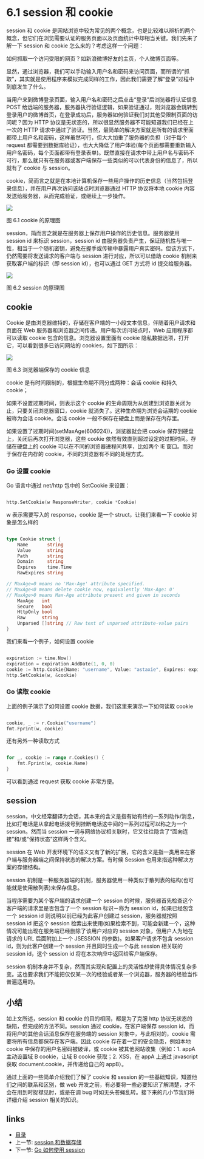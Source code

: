 # 6.1 session 和 cookie

session 和 cookie 是网站浏览中较为常见的两个概念，也是比较难以辨析的两个概念，但它们在浏览需要认证的服务页面以及页面统计中却相当关键。我们先来了解一下 session 和 cookie 怎么来的？考虑这样一个问题：

如何抓取一个访问受限的网页？如新浪微博好友的主页，个人微博页面等。

显然，通过浏览器，我们可以手动输入用户名和密码来访问页面，而所谓的“抓取”，其实就是使用程序来模拟完成同样的工作，因此我们需要了解“登录”过程中到底发生了什么。

当用户来到微博登录页面，输入用户名和密码之后点击“登录”后浏览器将认证信息 POST 给远端的服务器，服务器执行验证逻辑，如果验证通过，则浏览器会跳转到登录用户的微博首页，在登录成功后，服务器如何验证我们对其他受限制页面的访问呢？因为 HTTP 协议是无状态的，所以很显然服务器不可能知道我们已经在上一次的 HTTP 请求中通过了验证。当然，最简单的解决方案就是所有的请求里面都带上用户名和密码，这样虽然可行，但大大加重了服务器的负担（对于每个 request 都需要到数据库验证），也大大降低了用户体验(每个页面都需要重新输入用户名密码，每个页面都带有登录表单)。既然直接在请求中带上用户名与密码不可行，那么就只有在服务器或客户端保存一些类似的可以代表身份的信息了，所以就有了 cookie 与 session。

cookie，简而言之就是在本地计算机保存一些用户操作的历史信息（当然包括登录信息），并在用户再次访问该站点时浏览器通过 HTTP 协议将本地 cookie 内容发送给服务器，从而完成验证，或继续上一步操作。

![](https://ngte-superbed.oss-cn-beijing.aliyuncs.com/uPic/images/6.1.cookie2.png?raw=true)

图 6.1 cookie 的原理图

session，简而言之就是在服务器上保存用户操作的历史信息。服务器使用 session id 来标识 session，session id 由服务器负责产生，保证随机性与唯一性，相当于一个随机密钥，避免在握手或传输中暴露用户真实密码。但该方式下，仍然需要将发送请求的客户端与 session 进行对应，所以可以借助 cookie 机制来获取客户端的标识（即 session id），也可以通过 GET 方式将 id 提交给服务器。

![](https://ngte-superbed.oss-cn-beijing.aliyuncs.com/uPic/images/6.1.session.png?raw=true)

图 6.2 session 的原理图

## cookie

Cookie 是由浏览器维持的，存储在客户端的一小段文本信息，伴随着用户请求和页面在 Web 服务器和浏览器之间传递。用户每次访问站点时，Web 应用程序都可以读取 cookie 包含的信息。浏览器设置里面有 cookie 隐私数据选项，打开它，可以看到很多已访问网站的 cookies，如下图所示：

![](https://ngte-superbed.oss-cn-beijing.aliyuncs.com/uPic/images/6.1.cookie.png?raw=true)

图 6.3 浏览器端保存的 cookie 信息

cookie 是有时间限制的，根据生命期不同分成两种：会话 cookie 和持久 cookie；

如果不设置过期时间，则表示这个 cookie 的生命周期为从创建到浏览器关闭为止，只要关闭浏览器窗口，cookie 就消失了。这种生命期为浏览会话期的 cookie 被称为会话 cookie。会话 cookie 一般不保存在硬盘上而是保存在内存里。

如果设置了过期时间(setMaxAge(60*60*24))，浏览器就会把 cookie 保存到硬盘上，关闭后再次打开浏览器，这些 cookie 依然有效直到超过设定的过期时间。存储在硬盘上的 cookie 可以在不同的浏览器进程间共享，比如两个 IE 窗口。而对于保存在内存的 cookie，不同的浏览器有不同的处理方式。



### Go 设置 cookie

Go 语言中通过 net/http 包中的 SetCookie 来设置：

```Go

http.SetCookie(w ResponseWriter, cookie *Cookie)
```

w 表示需要写入的 response，cookie 是一个 struct，让我们来看一下 cookie 对象是怎么样的

```Go

type Cookie struct {
	Name       string
	Value      string
	Path       string
	Domain     string
	Expires    time.Time
	RawExpires string

// MaxAge=0 means no 'Max-Age' attribute specified.
// MaxAge<0 means delete cookie now, equivalently 'Max-Age: 0'
// MaxAge>0 means Max-Age attribute present and given in seconds
	MaxAge   int
	Secure   bool
	HttpOnly bool
	Raw      string
	Unparsed []string // Raw text of unparsed attribute-value pairs
}

```

我们来看一个例子，如何设置 cookie

```Go

expiration := time.Now()
expiration = expiration.AddDate(1, 0, 0)
cookie := http.Cookie{Name: "username", Value: "astaxie", Expires: expiration}
http.SetCookie(w, &cookie)
```



### Go 读取 cookie

上面的例子演示了如何设置 cookie 数据，我们这里来演示一下如何读取 cookie

```Go

cookie, _ := r.Cookie("username")
fmt.Fprint(w, cookie)
```

还有另外一种读取方式

```Go

for _, cookie := range r.Cookies() {
	fmt.Fprint(w, cookie.Name)
}
```

可以看到通过 request 获取 cookie 非常方便。

## session

session，中文经常翻译为会话，其本来的含义是指有始有终的一系列动作/消息，比如打电话是从拿起电话拨号到挂断电话这中间的一系列过程可以称之为一个 session。然而当 session 一词与网络协议相关联时，它又往往隐含了“面向连接”和/或“保持状态”这样两个含义。

session 在 Web 开发环境下的语义又有了新的扩展，它的含义是指一类用来在客户端与服务器端之间保持状态的解决方案。有时候 Session 也用来指这种解决方案的存储结构。

session 机制是一种服务器端的机制，服务器使用一种类似于散列表的结构(也可能就是使用散列表)来保存信息。

当程序需要为某个客户端的请求创建一个 session 的时候，服务器首先检查这个客户端的请求里是否包含了一个 session 标识－称为 session id，如果已经包含一个 session id 则说明以前已经为此客户创建过 session，服务器就按照 session id 把这个 session 检索出来使用(如果检索不到，可能会新建一个，这种情况可能出现在服务端已经删除了该用户对应的 session 对象，但用户人为地在请求的 URL 后面附加上一个 JSESSION 的参数)。如果客户请求不包含 session id，则为此客户创建一个 session 并且同时生成一个与此 session 相关联的 session id，这个 session id 将在本次响应中返回给客户端保存。

session 机制本身并不复杂，然而其实现和配置上的灵活性却使得具体情况复杂多变。这也要求我们不能把仅仅某一次的经验或者某一个浏览器，服务器的经验当作普遍适用的。

## 小结

如上文所述，session 和 cookie 的目的相同，都是为了克服 http 协议无状态的缺陷，但完成的方法不同。session 通过 cookie，在客户端保存 session id，而将用户的其他会话消息保存在服务端的 session 对象中，与此相对的，cookie 需要将所有信息都保存在客户端。因此 cookie 存在着一定的安全隐患，例如本地 cookie 中保存的用户名密码被破译，或 cookie 被其他网站收集（例如：1. appA 主动设置域 B cookie，让域 B cookie 获取；2. XSS，在 appA 上通过 javascript 获取 document.cookie，并传递给自己的 appB）。

通过上面的一些简单介绍我们了解了 cookie 和 session 的一些基础知识，知道他们之间的联系和区别，做 web 开发之前，有必要将一些必要知识了解清楚，才不会在用到时捉襟见肘，或是在调 bug 时如无头苍蝇乱转。接下来的几小节我们将详细介绍 session 相关的知识。

## links

- [目录](preface.md)
- 上一节: [session 和数据存储](06.0.md)
- 下一节: [Go 如何使用 session](06.2.md)

